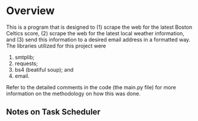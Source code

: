 <h1>Overview</h1>
<p>This is a program that is designed to (1) scrape the web for the latest Boston Celtics score, (2) scrape the web for the latest local weather information, and (3) send this information to a desired email address in a formatted way. 
  The libraries utilized for this project were <ol><li>smtplib;</li><li>requests;</li><li>bs4 (beatiful soup); and </li> <li>email.</li></ol>Refer to the detailed comments in the code
(the main.py file) for more information on the methodology on how this was done. </p>

<h2>Notes on Task Scheduler</h2>
